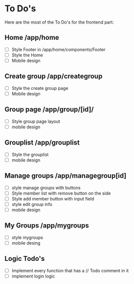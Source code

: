 # To Do's

Here are the most of the To Do's for the frontend part:

## Home /app/home

* [ ]  Style Footer in /app/home/components/Footer
* [ ]  Style the Home
* [ ]  Mobile design

## Create group /app/creategroup

* [ ]  Style the create group page
* [ ]  Mobile design

## Group page /app/group/[id]/

* [ ]  Style group page layout
* [ ]  mobile design

## Grouplist /app/grouplist

* [ ]  Style the grouplist
* [ ]  mobile design

## Manage groups /app/managegroup[id]

* [ ]  style manage groups with buttons
* [ ]  Style member list with remove button on the side
* [ ]  Style add member button with input field
* [ ]  style edit group info
* [ ]  mobile design

## My Groups /app/mygroups

* [ ]  style mygroups
* [ ]  mobile desing

## Logic Todo's

* [ ]  Implement every function that has a // Todo comment in it
* [ ]  implement login logic
